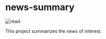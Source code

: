 # news-summary

![read](https://user-images.githubusercontent.com/47409372/165352316-6744c82e-d8cf-42e0-887d-5392b5f9d2dc.png)

 This project summarizes the news of interest.
